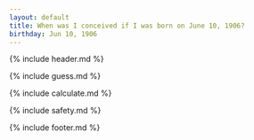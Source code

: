 ```yaml
---
layout: default
title: When was I conceived if I was born on June 10, 1906?
birthday: Jun 10, 1906
---
```


{% include header.md %}

{% include guess.md %}

{% include calculate.md %}

{% include safety.md %}

{% include footer.md %}



